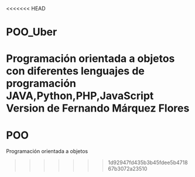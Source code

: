 <<<<<<< HEAD
# POO_Uber
Programación orientada a objetos con diferentes lenguajes de programación JAVA,Python,PHP,JavaScript
Version de Fernando Márquez Flores
=======
# POO
Programación orientada a objetos
>>>>>>> 1d92947fd435b3b45fdee5b471867b3072a23510
